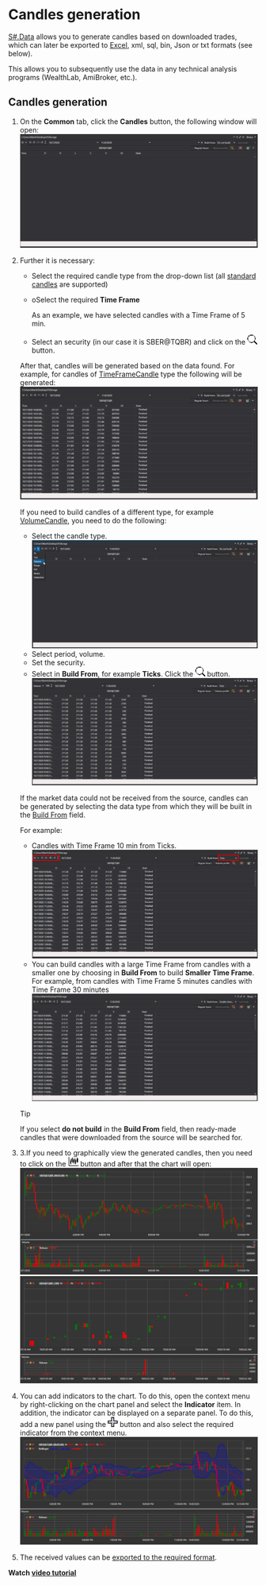 # Candles generation

[S\#.Data](Hydra.md) allows you to generate candles based on downloaded trades, which can later be exported to [Excel](https://en.wikipedia.org/wiki/Excel), xml, sql, bin, Json or txt formats (see below). 

This allows you to subsequently use the data in any technical analysis programs (WealthLab, AmiBroker, etc.).

## Candles generation

1. On the **Common** tab, click the **Candles** button, the following window will open:![hydra candles main](../images/hydra_candles_main.png)
2. Further it is necessary: 
   - Select the required candle type from the drop\-down list (all [standard candles](Candles.md) are supported) 
   - oSelect the required **Time Frame**

     As an example, we have selected candles with a Time Frame of 5 min.
   - Select an security (in our case it is SBER@TQBR) and click on the ![hydra find](../images/hydra_find.png) button. 

   After that, candles will be generated based on the data found. For example, for candles of [TimeFrameCandle](xref:StockSharp.Algo.Candles.TimeFrameCandle) type the following will be generated: ![hydra candles tf](../images/hydra_candles_tf.png)

   If you need to build candles of a different type, for example [VolumeCandle](xref:StockSharp.Algo.Candles.VolumeCandle), you need to do the following:
   - Select the candle type. ![hydra candles volume 100](../images/hydra_candles_volume_100.png)
   - Select period, volume.
   - Set the security.
   - Select in **Build From**, for example **Ticks**. Click the ![hydra find](../images/hydra_find.png) button.![hydra candles volume](../images/hydra_candles_volume.png)

   If the market data could not be received from the source, candles can be generated by selecting the data type from which they will be built in the [Build From](HydraUsingDifferentTypesMarketData.md) field.

   For example:
   - Candles with Time Frame 10 min from Ticks. ![hydra candles tf 10](../images/hydra_candles_tf_10.png)
   - You can build candles with a large Time Frame from candles with a smaller one by choosing in **Build From** to build **Smaller Time Frame**. For example, from candles with Time Frame 5 minutes candles with Time Frame 30 minutes![hydra candles tf 01](../images/hydra_candles_tf_01.png)

   > [!TIP]
   > If you select **do not build** in the **Build From** field, then ready\-made candles that were downloaded from the source will be searched for.
3. 3.If you need to graphically view the generated candles, then you need to click on the ![hydra candles](../images/hydra_candles.png) button and after that the chart will open: ![hydra candles tf chart](../images/hydra_candles_tf_chart.png)![hydra candles volume chart](../images/hydra_candles_volume_chart.png)
4. You can add indicators to the chart. To do this, open the context menu by right\-clicking on the chart panel and select the **Indicator** item. In addition, the indicator can be displayed on a separate panel. To do this, add a new panel using the ![hydra add](../images/hydra_add.png) button and also select the required indicator from the context menu.![hydra candles ind chart](../images/hydra_candles_ind_chart.png)
5. The received values can be [exported to the required format](HydraExport.md).

**Watch [video tutorial](HydraBuildDifferentCandleType.md)**

